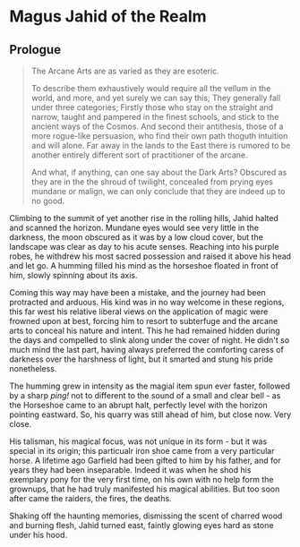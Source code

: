 # Magus Jahid of the Realm

## Prologue

> The Arcane Arts are as varied as they are esoteric. 
>
> To describe them exhaustively would require all the vellum in the world, and more, and yet surely we can say this; They generally fall under three categories; Firstly those who stay on the straight and narrow, taught and pampered in the finest schools, and stick to the ancient ways of the Cosmos. And second their antithesis, those of a more rogue-like persuasion, who find their own path thoguth intuition and will alone. Far away in the lands to the East there is rumored to be another entirely different sort of practitioner of the arcane.
> 
> And what, if anything, can one say about the Dark Arts? Obscured as they are in the the shroud of twilight, concealed from prying eyes mundane or malign, we can only conclude that they are indeed up to no good.
>  

Climbing to the summit of yet another rise in the rolling hills, Jahid halted and scanned the horizon. Mundane eyes would see very little in the darkness, the moon obscured as it was by a low cloud cover, but the landscape was clear as day to his acute senses. Reaching into his purple robes, he withdrew his most sacred possession and raised it above his head and let go. A humming filled his mind as the horseshoe floated in front of him, slowly spinning about its axis.

Coming this way may have been a mistake, and the journey had been protracted and arduous. His kind was in no way welcome in these regions, this far west his relative liberal views on the application of magic were frowned upon at best, forcing him to resort to subterfuge and the arcane arts to conceal his nature and intent. This he had remained hidden during the days and compelled to slink along under the cover of night. He didn't so much mind the last part, having always preferred the comforting caress of darkness over the harshness of light, but it smarted and stung his pride nonetheless.

The humming grew in intensity as the magial item spun ever faster, followed by a sharp _ping!_ not to different to the sound of a small and clear bell - as the Horseshoe came to an abrupt halt, perfectly level with the horizon pointing eastward. So, his quarry was still ahead of him, but close now. Very close.

His talisman, his magical focus, was not unique in its form - but it was special in its origin; this particualr iron shoe came from a very particular horse. A lifetime ago Garfield had been gifted to him by his father, and for years they had been inseparable. Indeed it was when he shod his exemplary pony for the very first time, on his own with no help form the grownups, that he had truly manifested his magical abilities. But too soon after came the raiders, the fires, the deaths. 

Shaking off the haunting memories, dismissing the scent of charred wood and burning flesh, Jahid turned east, faintly glowing eyes hard as stone under his hood.
